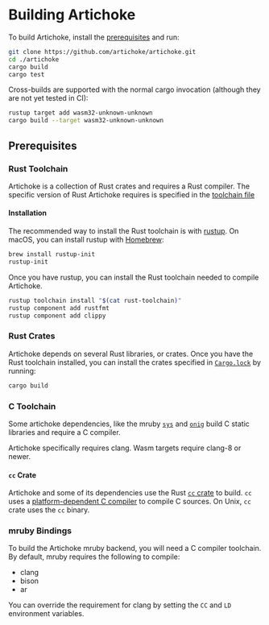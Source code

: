 # Building Artichoke

To build Artichoke, install the [prerequisites](#prerequisites) and run:

```sh
git clone https://github.com/artichoke/artichoke.git
cd ./artichoke
cargo build
cargo test
```

Cross-builds are supported with the normal cargo invocation (although they are
not yet tested in CI):

```sh
rustup target add wasm32-unknown-unknown
cargo build --target wasm32-unknown-unknown
```

## Prerequisites

### Rust Toolchain

Artichoke is a collection of Rust crates and requires a Rust compiler. The
specific version of Rust Artichoke requires is specified in the
[toolchain file](/rust-toolchain)

#### Installation

The recommended way to install the Rust toolchain is with
[rustup](https://rustup.rs/). On macOS, you can install rustup with
[Homebrew](https://docs.brew.sh/Installation):

```sh
brew install rustup-init
rustup-init
```

Once you have rustup, you can install the Rust toolchain needed to compile
Artichoke.

```sh
rustup toolchain install "$(cat rust-toolchain)"
rustup component add rustfmt
rustup component add clippy
```

### Rust Crates

Artichoke depends on several Rust libraries, or crates. Once you have the Rust
toolchain installed, you can install the crates specified in
[`Cargo.lock`](/Cargo.lock) by running:

```sh
cargo build
```

### C Toolchain

Some artichoke dependencies, like the mruby [`sys`](/artichoke-backend/src/sys)
and [`onig`](https://docs.rs/onig/) build C static libraries and require a C
compiler.

Artichoke specifically requires clang. Wasm targets require clang-8 or newer.

#### `cc` Crate

Artichoke and some of its dependencies use the Rust
[`cc` crate](https://crates.io/crates/cc) to build. `cc` uses a
[platform-dependent C compiler](https://github.com/alexcrichton/cc-rs#compile-time-requirements)
to compile C sources. On Unix, `cc` crate uses the `cc` binary.

### mruby Bindings

To build the Artichoke mruby backend, you will need a C compiler toolchain. By
default, mruby requires the following to compile:

- clang
- bison
- ar

You can override the requirement for clang by setting the `CC` and `LD`
environment variables.
